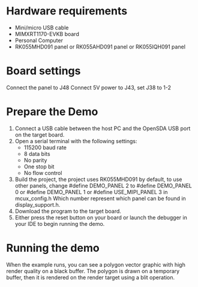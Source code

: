 Hardware requirements
=====================
- Mini/micro USB cable
- MIMXRT1170-EVKB board
- Personal Computer
- RK055MHD091 panel or RK055AHD091 panel or RK055IQH091 panel

Board settings
============
Connect the panel to J48
Connect 5V power to J43, set J38 to 1-2

Prepare the Demo
===============
1.  Connect a USB cable between the host PC and the OpenSDA USB port on the target board.
2.  Open a serial terminal with the following settings:
    - 115200 baud rate
    - 8 data bits
    - No parity
    - One stop bit
    - No flow control
3.  Build the project, the project uses RK055MHD091 by default, to use other panels,
    change
    #define DEMO_PANEL 2
    to
    #define DEMO_PANEL 0
    or
    #define DEMO_PANEL 1
    or
    #define USE_MIPI_PANEL 3 in mcux_config.h
    Which number represent which panel can be found in display_support.h.
4.  Download the program to the target board.
5.  Either press the reset button on your board or launch the debugger in your IDE to begin running the demo.

Running the demo
===============
When the example runs, you can see a polygon vector graphic with high render quality on a black buffer.
The polygon is drawn on a temporary buffer, then it is rendered on the render target using a blit operation.
